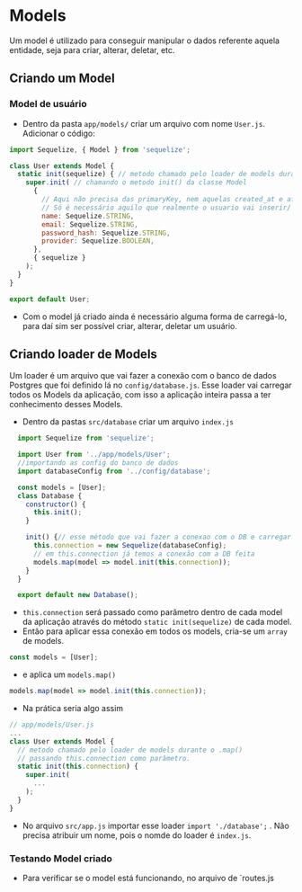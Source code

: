 # Models

Um model é utilizado para conseguir manipular o dados referente aquela entidade, seja para criar, alterar, deletar, etc.
## Criando um Model

### Model de usuário

- Dentro da pasta `app/models/` criar um arquivo com nome `User.js`. Adicionar o código:

```js
import Sequelize, { Model } from 'sequelize';

class User extends Model {
  static init(sequelize) { // metodo chamado pelo loader de models durante o .map()
    super.init( // chamando o metodo init() da classe Model
      {
        // Aqui não precisa das primaryKey, nem aquelas created_at e afins
        // Só é necessário aquilo que realmente o usuario vai inserir/ vir do frontend
        name: Sequelize.STRING,
        email: Sequelize.STRING,
        password_hash: Sequelize.STRING,
        provider: Sequelize.BOOLEAN,
      },
      { sequelize }
    );
  }
}

export default User;
```

- Com o model já criado ainda é necessário alguma forma de carregá-lo, para daí sim ser possível criar, alterar, deletar um usuário.

## Criando loader de Models

Um loader é um arquivo que vai fazer a conexão com o banco de dados Postgres que foi definido lá no `config/database.js`. Esse loader vai carregar todos os Models da aplicação, com isso a aplicação inteira passa a ter conhecimento desses Models.

- Dentro da pastas `src/database` criar um arquivo `index.js`

```js
  import Sequelize from 'sequelize';

  import User from '../app/models/User';
  //importando as config do banco de dados
  import databaseConfig from '../config/database';

  const models = [User];
  class Database {
    constructor() {
      this.init();
    }

    init() {// esse método que vai fazer a conexao com o DB e carregar os models
      this.connection = new Sequelize(databaseConfig); 
      // em this.connection já temos a conexão com a DB feita
      models.map(model => model.init(this.connection));
    }
  }

  export default new Database();
```

- `this.connection` será passado como parâmetro dentro de cada model da aplicação através do método `static init(sequelize)` de cada model. 
- Então para aplicar essa conexão em todos os models, cria-se um `array` de models.
```js
const models = [User];
```

- e aplica um `models.map()`
```js
models.map(model => model.init(this.connection));
```

- Na prática seria algo assim
```js
// app/models/User.js
...
class User extends Model {
  // metodo chamado pelo loader de models durante o .map() 
  // passando this.connection como parâmetro.
  static init(this.connection) { 
    super.init(
      ...
    );
  }
}  
```

- No arquivo `src/app.js` importar esse loader `import './database';` . Não precisa atribuir um nome, pois o nomde do loader é `index.js`.

### Testando Model criado
- Para verificar se o model está funcionando, no arquivo de `routes.js